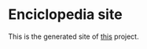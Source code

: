 # Enciclopedia site

This is the generated site of [this](https://github.com/ruslan-k/19_site_generator) project.
